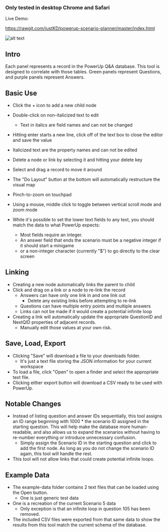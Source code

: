 ### Only tested in desktop Chrome and Safari

Live Demo:

https://rawgit.com/justKD/powerup-scenario-planner/master/index.html


![alt text](https://raw.githubusercontent.com/justKD/powerup-scenario-planner/master/example.png)

## Intro

Each panel represents a record in the PowerUp Q&A database. This tool is 
designed to correlate with those tables. Green panels represent Questions,
and purple panels represent Answers.

## Basic Use

- Click the + icon to add a new child node
- Double-click on non-italicized text to edit
    - Text in italics are field names and can not be changed
- Hitting enter starts a new line, click off of the text box to close the editor and save the value
- Italicized text are the property names and can not be edited 
- Delete a node or link by selecting it and hitting your delete key
- Select and drag a record to move it around
- The "Do Layout" button at the bottom will automatically restructure the visual map
- Pinch-to-zoom on touchpad
- Using a mouse, middle click to toggle between vertical scroll mode and zoom mode

- While it's possible to set the lower text fields to any text, you should match the data to what PowerUp expects:
    - Most fields require an integer.
    - An answer field that ends the scenario must be a negative integer if it should start a minigame
    - or a non-integer character (currently "$") to go directly to the clear screen

## Linking

- Creating a new node automatically links the parent to child
- Click and drag on a link or a node to re-link the record
    - Answers can have only one link in and one link out
        - Delete any existing links before attempting to re-link
    - Questions can have multiple entry points and multiple answers
    - Links can not be made if it would create a potential infinite loop
- Creating a link will automatically update the appropriate QuestionID and NextQID 
properties of adjacent records.
    - Manually edit those values at your own risk.

## Save, Load, Export

- Clicking "Save" will download a file to your downloads folder.
    - It's just a text file storing the JSON information for your current workspace
- To load a file, click "Open" to open a finder and select the appropriate text file.
- Clicking either export button will download a CSV ready to be used with PowerUp.

## Notable Changes

- Instead of listing question and answer IDs sequentially, this tool assigns an ID range beginning with 1000 * the scenario ID assigned in the starting question. This will help make the database more human-readable, and also allows us to expand the scenarios without having to re-number everything or introduce unnecessary confusion.
    - Simply assign the Scenario ID in the starting question and click to add the first node. As long as you do not change the scenario ID again, this tool will handle the rest.
- This tool will not allow links that could create potential infinite loops.

## Example Data

- The example-data folder contains 2 text files that can be loaded using the Open button.
    - One is just generic test data
- One is a recreation of the current Scenario 5 data
    - Only exception is that an infinite loop in question 105 has been removed.
- The included CSV files were exported from that same data to show the results from this tool match the current schema of the database.